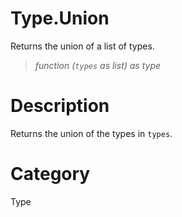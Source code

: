 # Type.Union
Returns the union of a list of types.
> _function (<code>types</code> as list) as type_

# Description 
Returns the union of the types in <code>types</code>.
# Category 
Type
